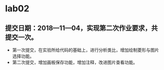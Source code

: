 # lab02
## 提交日期：2018—11—04，实现第二次作业要求，共提交一次。
* 第一次提交，在实验所给代码的基础上，进行分析类比，增加绘制菱形与图片选择功能。
* 第二次提交，增加画板保存功能，增加注释，改进图片查看功能。

